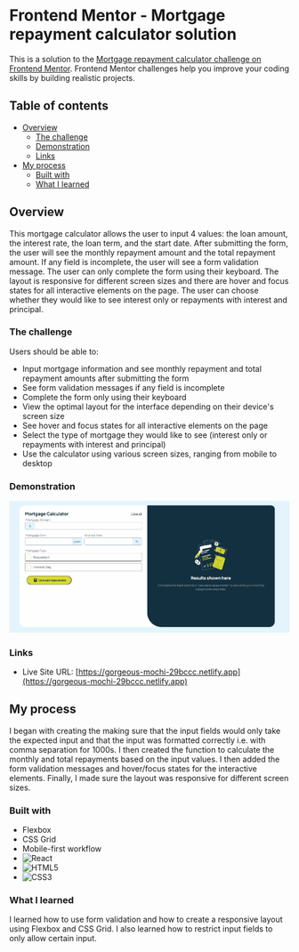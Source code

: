 # Frontend Mentor - Mortgage repayment calculator solution

This is a solution to the [Mortgage repayment calculator challenge on Frontend Mentor](https://www.frontendmentor.io/challenges/mortgage-repayment-calculator-Galx1LXK73). Frontend Mentor challenges help you improve your coding skills by building realistic projects. 

## Table of contents

- [Overview](#overview)
  - [The challenge](#the-challenge)
  - [Demonstration](#demonstration)
  - [Links](#links)
- [My process](#my-process)
  - [Built with](#built-with)
  - [What I learned](#what-i-learned)

## Overview
This mortgage calculator allows the user to input 4 values: the loan amount, the interest rate, the loan term, and the start date. After submitting the form, the user will see the monthly repayment amount and the total repayment amount. If any field is incomplete, the user will see a form validation message. The user can only complete the form using their keyboard. The layout is responsive for different screen sizes and there are hover and focus states for all interactive elements on the page. The user can choose whether they would like to see interest only or repayments with interest and principal.

### The challenge
Users should be able to:

- Input mortgage information and see monthly repayment and total repayment amounts after submitting the form
- See form validation messages if any field is incomplete
- Complete the form only using their keyboard
- View the optimal layout for the interface depending on their device's screen size
- See hover and focus states for all interactive elements on the page
- Select the type of mortgage they would like to see (interest only or repayments with interest and principal)
- Use the calculator using various screen sizes, ranging from mobile to desktop

### Demonstration
![App Demonstration](./mortgage.gif)

### Links
<!-- - Solution URL: [Add solution URL here](https://your-solution-url.com) -->
- Live Site URL: [https://gorgeous-mochi-29bccc.netlify.app](https://gorgeous-mochi-29bccc.netlify.app)

## My process
I began with creating the making sure that the input fields would only take the expected input and that the input was formatted correctly i.e. with comma separation for 1000s. I then created the function to calculate the monthly and total repayments based on the input values. I then added the form validation messages and hover/focus states for the interactive elements. Finally, I made sure the layout was responsive for different screen sizes.
### Built with
- Flexbox
- CSS Grid
- Mobile-first workflow
- ![React](https://img.shields.io/badge/react-%2320232a.svg?style=for-the-badge&logo=react&logoColor=%2361DAFB)
- ![HTML5](https://img.shields.io/badge/html5-%23E34F26.svg?style=for-the-badge&logo=html5&logoColor=white)
- ![CSS3](https://img.shields.io/badge/css3-%231572B6.svg?style=for-the-badge&logo=css3&logoColor=white)
### What I learned
I learned how to use form validation and how to create a responsive layout using Flexbox and CSS Grid. I also learned how to restrict input fields to only allow certain input.